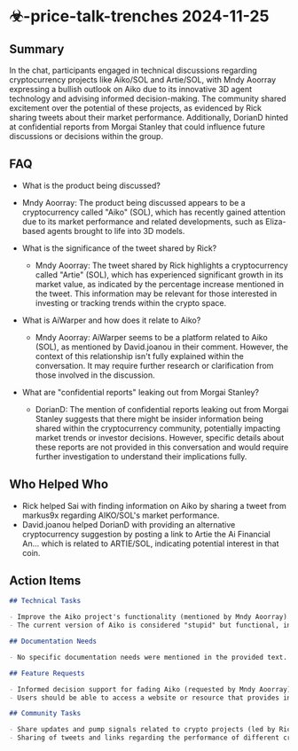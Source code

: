 # ☣-price-talk-trenches 2024-11-25

## Summary

In the chat, participants engaged in technical discussions regarding cryptocurrency projects like Aiko/SOL and Artie/SOL, with Mndy Aoorray expressing a bullish outlook on Aiko due to its innovative 3D agent technology and advising informed decision-making. The community shared excitement over the potential of these projects, as evidenced by Rick sharing tweets about their market performance. Additionally, DorianD hinted at confidential reports from Morgai Stanley that could influence future discussions or decisions within the group.

## FAQ

- What is the product being discussed?
- Mndy Aoorray: The product being discussed appears to be a cryptocurrency called "Aiko" (SOL), which has recently gained attention due to its market performance and related developments, such as Eliza-based agents brought to life into 3D models.

- What is the significance of the tweet shared by Rick?

    - Mndy Aoorray: The tweet shared by Rick highlights a cryptocurrency called "Artie" (SOL), which has experienced significant growth in its market value, as indicated by the percentage increase mentioned in the tweet. This information may be relevant for those interested in investing or tracking trends within the crypto space.

- What is AiWarper and how does it relate to Aiko?

    - Mndy Aoorray: AiWarper seems to be a platform related to Aiko (SOL), as mentioned by David.joanou in their comment. However, the context of this relationship isn't fully explained within the conversation. It may require further research or clarification from those involved in the discussion.

- What are "confidential reports" leaking out from Morgai Stanley?
    - DorianD: The mention of confidential reports leaking out from Morgai Stanley suggests that there might be insider information being shared within the cryptocurrency community, potentially impacting market trends or investor decisions. However, specific details about these reports are not provided in this conversation and would require further investigation to understand their implications fully.

## Who Helped Who

- Rick helped Sai with finding information on Aiko by sharing a tweet from markus9x regarding AIKO/SOL's market performance.
- David.joanou helped DorianD with providing an alternative cryptocurrency suggestion by posting a link to Artie the Ai Financial An... which is related to ARTIE/SOL, indicating potential interest in that coin.

## Action Items

```markdown
## Technical Tasks

- Improve the Aiko project's functionality (mentioned by Mndy Aoorray)
- The current version of Aiko is considered "stupid" but functional, indicating a need to enhance its features or performance.

## Documentation Needs

- No specific documentation needs were mentioned in the provided text.

## Feature Requests

- Informed decision support for fading Aiko (requested by Mndy Aoorray)
- Users should be able to access a website or resource that provides information before deciding to fade on Aiko, ensuring they make an informed choice.

## Community Tasks

- Share updates and pump signals related to crypto projects (led by Rick)
- Sharing of tweets and links regarding the performance of different cryptocurrencies like Artie/SOL is a community task that helps keep members updated on market trends.
```
